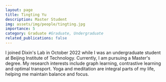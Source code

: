 ```yaml
---
layout: page
title: Tingting Yu
description: Master Student
img: assets/img/people/tingting.jpg
importance: 5
category: Graduate #Graduate, Undergraduate 
related_publications: false
---
```


I joined Dixin's Lab in October 2022 while I was an undergraduate student at Beijing Institute of Technology. Currently, I am pursuing a Master's degree. My research interests include graph learning, contrastive learning and optimal transport.  Yoga and meditation are integral parts of my life, helping me maintain balance and focus.